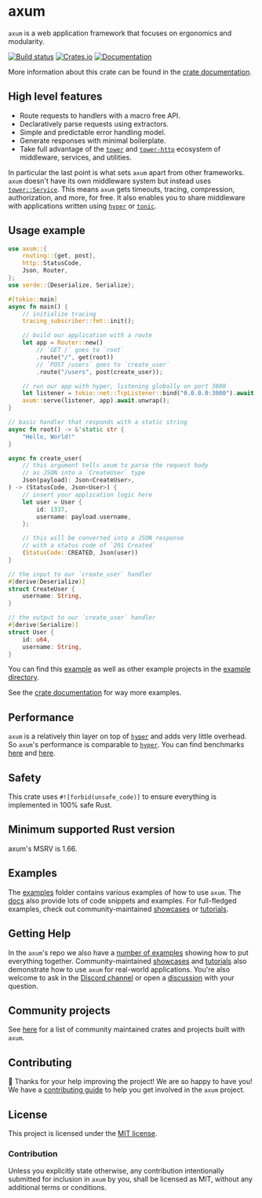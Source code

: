 # axum

`axum` is a web application framework that focuses on ergonomics and modularity.

[![Build status](https://github.com/tokio-rs/axum/actions/workflows/CI.yml/badge.svg?branch=main)](https://github.com/tokio-rs/axum/actions/workflows/CI.yml)
[![Crates.io](https://img.shields.io/crates/v/axum)](https://crates.io/crates/axum)
[![Documentation](https://docs.rs/axum/badge.svg)](https://docs.rs/axum)

More information about this crate can be found in the [crate documentation][docs].

## High level features

- Route requests to handlers with a macro free API.
- Declaratively parse requests using extractors.
- Simple and predictable error handling model.
- Generate responses with minimal boilerplate.
- Take full advantage of the [`tower`] and [`tower-http`] ecosystem of
  middleware, services, and utilities.

In particular the last point is what sets `axum` apart from other frameworks.
`axum` doesn't have its own middleware system but instead uses
[`tower::Service`]. This means `axum` gets timeouts, tracing, compression,
authorization, and more, for free. It also enables you to share middleware with
applications written using [`hyper`] or [`tonic`].

## Usage example

```rust
use axum::{
    routing::{get, post},
    http::StatusCode,
    Json, Router,
};
use serde::{Deserialize, Serialize};

#[tokio::main]
async fn main() {
    // initialize tracing
    tracing_subscriber::fmt::init();

    // build our application with a route
    let app = Router::new()
        // `GET /` goes to `root`
        .route("/", get(root))
        // `POST /users` goes to `create_user`
        .route("/users", post(create_user));

    // run our app with hyper, listening globally on port 3000
    let listener = tokio::net::TcpListener::bind("0.0.0.0:3000").await.unwrap();
    axum::serve(listener, app).await.unwrap();
}

// basic handler that responds with a static string
async fn root() -> &'static str {
    "Hello, World!"
}

async fn create_user(
    // this argument tells axum to parse the request body
    // as JSON into a `CreateUser` type
    Json(payload): Json<CreateUser>,
) -> (StatusCode, Json<User>) {
    // insert your application logic here
    let user = User {
        id: 1337,
        username: payload.username,
    };

    // this will be converted into a JSON response
    // with a status code of `201 Created`
    (StatusCode::CREATED, Json(user))
}

// the input to our `create_user` handler
#[derive(Deserialize)]
struct CreateUser {
    username: String,
}

// the output to our `create_user` handler
#[derive(Serialize)]
struct User {
    id: u64,
    username: String,
}
```

You can find this [example][readme-example] as well as other example projects in
the [example directory][examples].

See the [crate documentation][docs] for way more examples.

## Performance

`axum` is a relatively thin layer on top of [`hyper`] and adds very little
overhead. So `axum`'s performance is comparable to [`hyper`]. You can find
benchmarks [here](https://github.com/programatik29/rust-web-benchmarks) and
[here](https://web-frameworks-benchmark.netlify.app/result?l=rust).

## Safety

This crate uses `#![forbid(unsafe_code)]` to ensure everything is implemented in
100% safe Rust.

## Minimum supported Rust version

axum's MSRV is 1.66.

## Examples

The [examples] folder contains various examples of how to use `axum`. The
[docs] also provide lots of code snippets and examples. For full-fledged examples, check out community-maintained [showcases] or [tutorials].

## Getting Help

In the `axum`'s repo we also have a [number of examples][examples] showing how
to put everything together. Community-maintained [showcases] and [tutorials] also demonstrate how to use `axum` for real-world applications. You're also welcome to ask in the [Discord channel][chat] or open a [discussion] with your question.

## Community projects

See [here][ecosystem] for a list of community maintained crates and projects
built with `axum`.

## Contributing

🎈 Thanks for your help improving the project! We are so happy to have
you! We have a [contributing guide][contributing] to help you get involved in the
`axum` project.

## License

This project is licensed under the [MIT license][license].

### Contribution

Unless you explicitly state otherwise, any contribution intentionally submitted
for inclusion in `axum` by you, shall be licensed as MIT, without any
additional terms or conditions.

[readme-example]: https://github.com/tokio-rs/axum/tree/main/examples/readme
[examples]: https://github.com/tokio-rs/axum/tree/main/examples
[docs]: https://docs.rs/axum
[`tower`]: https://crates.io/crates/tower
[`hyper`]: https://crates.io/crates/hyper
[`tower-http`]: https://crates.io/crates/tower-http
[`tonic`]: https://crates.io/crates/tonic
[contributing]: https://github.com/tokio-rs/axum/blob/main/CONTRIBUTING.md
[chat]: https://discord.gg/tokio
[discussion]: https://github.com/tokio-rs/axum/discussions/new?category=q-a
[`tower::Service`]: https://docs.rs/tower/latest/tower/trait.Service.html
[ecosystem]: https://github.com/tokio-rs/axum/blob/main/ECOSYSTEM.md
[showcases]: https://github.com/tokio-rs/axum/blob/main/ECOSYSTEM.md#project-showcase
[tutorials]: https://github.com/tokio-rs/axum/blob/main/ECOSYSTEM.md#tutorials
[license]: https://github.com/tokio-rs/axum/blob/main/axum/LICENSE
